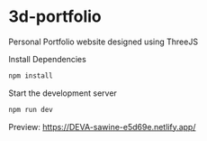 # 3d-portfolio

Personal Portfolio website designed using ThreeJS

Install Dependencies

```sh
npm install
```

Start the development server

```sh
npm run dev
```

Preview: https://DEVA-sawine-e5d69e.netlify.app/
